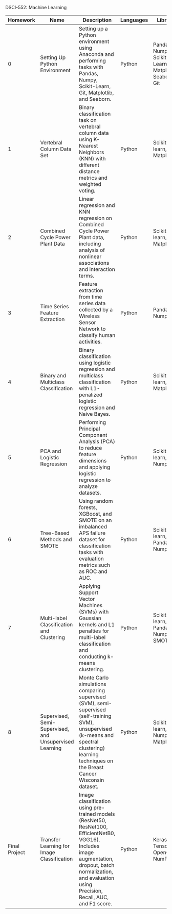 DSCI-552: Machine Learning

| Homework  | Name                                   | Description                                                                                              | Languages  | Libraries                             |
|-----------|----------------------------------------|----------------------------------------------------------------------------------------------------------|------------|---------------------------------------|
| 0         | Setting Up Python Environment          | Setting up a Python environment using Anaconda and performing tasks with Pandas, Numpy, Scikit-Learn, Git, Matplotlib, and Seaborn. | Python     | Pandas, Numpy, Scikit-Learn, Matplotlib, Seaborn, Git |
| 1         | Vertebral Column Data Set              | Binary classification task on vertebral column data using K-Nearest Neighbors (KNN) with different distance metrics and weighted voting. | Python     | Scikit-learn, Matplotlib              |
| 2         | Combined Cycle Power Plant Data        | Linear regression and KNN regression on Combined Cycle Power Plant data, including analysis of nonlinear associations and interaction terms. | Python     | Scikit-learn, Matplotlib              |
| 3         | Time Series Feature Extraction         | Feature extraction from time series data collected by a Wireless Sensor Network to classify human activities. | Python     | Pandas, Numpy                         |
| 4         | Binary and Multiclass Classification   | Binary classification using logistic regression and multiclass classification with L1-penalized logistic regression and Naive Bayes. | Python     | Scikit-learn, Matplotlib              |
| 5         | PCA and Logistic Regression            | Performing Principal Component Analysis (PCA) to reduce feature dimensions and applying logistic regression to analyze datasets. | Python     | Scikit-learn, Numpy                   |
| 6         | Tree-Based Methods and SMOTE          | Using random forests, XGBoost, and SMOTE on an imbalanced APS failure dataset for classification tasks with evaluation metrics such as ROC and AUC. | Python     | Scikit-learn, Pandas, Numpy           |
| 7         | Multi-label Classification and Clustering | Applying Support Vector Machines (SVMs) with Gaussian kernels and L1 penalties for multi-label classification and conducting k-means clustering. | Python     | Scikit-learn, Pandas, Numpy, SMOTE    |
| 8             | Supervised, Semi-Supervised, and Unsupervised Learning | Monte Carlo simulations comparing supervised (SVM), semi-supervised (self-training SVM), unsupervised (k-means and spectral clustering) learning techniques on the Breast Cancer Wisconsin dataset. | Python     | Scikit-learn, Numpy, Matplotlib       |
| Final Project | Transfer Learning for Image Classification | Image classification using pre-trained models (ResNet50, ResNet100, EfficientNetB0, VGG16). Includes image augmentation, dropout, batch normalization, and evaluation using Precision, Recall, AUC, and F1 score. | Python     | Keras, TensorFlow, OpenCV, NumPy      |
